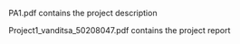 PA1.pdf contains the project description

Project1_vanditsa_50208047.pdf contains the project report
